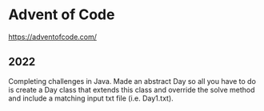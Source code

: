 # Advent of Code
https://adventofcode.com/

## 2022
Completing challenges in Java. Made an abstract Day so all you have to do is create a Day class that extends this class and override the solve method and include a matching input txt file (i.e. Day1.txt). 